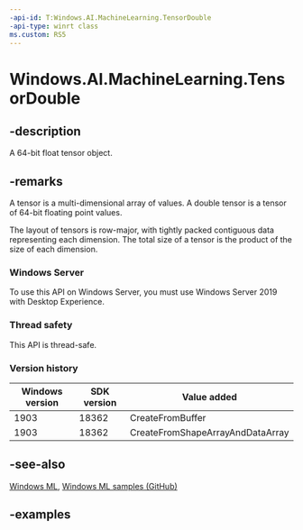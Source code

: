 ```yaml
---
-api-id: T:Windows.AI.MachineLearning.TensorDouble
-api-type: winrt class
ms.custom: RS5
---
```


<!-- Class syntax.
public class TensorDouble : ILearningModelFeatureValue, ITensor
-->

# Windows.AI.MachineLearning.TensorDouble

## -description
A 64-bit float tensor object.

## -remarks
A tensor is a multi-dimensional array of values. A double tensor is a tensor of 64-bit floating point values.

The layout of tensors is row-major, with tightly packed contiguous data representing each dimension. The total size of a tensor is the product of the size of each dimension.

### Windows Server
To use this API on Windows Server, you must use Windows Server 2019 with Desktop Experience.

### Thread safety
This API is thread-safe.

### Version history

| Windows version | SDK version | Value added |
| -- | -- | -- |
| 1903 | 18362 | CreateFromBuffer |
| 1903 | 18362 | CreateFromShapeArrayAndDataArray |

## -see-also
[Windows ML](/windows/ai/), [Windows ML samples (GitHub)](https://github.com/Microsoft/Windows-Machine-Learning/tree/master)

## -examples
